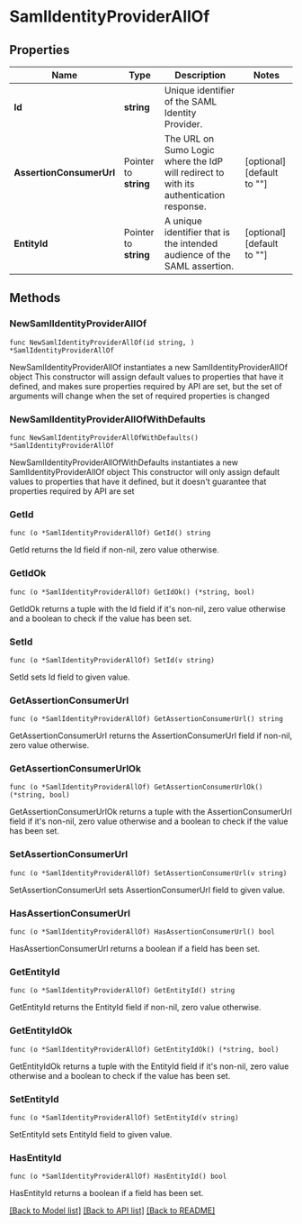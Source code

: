 # SamlIdentityProviderAllOf

## Properties

Name | Type | Description | Notes
------------ | ------------- | ------------- | -------------
**Id** | **string** | Unique identifier of the SAML Identity Provider. | 
**AssertionConsumerUrl** | Pointer to **string** | The URL on Sumo Logic where the IdP will redirect to with its authentication response. | [optional] [default to ""]
**EntityId** | Pointer to **string** | A unique identifier that is the intended audience of the SAML assertion. | [optional] [default to ""]

## Methods

### NewSamlIdentityProviderAllOf

`func NewSamlIdentityProviderAllOf(id string, ) *SamlIdentityProviderAllOf`

NewSamlIdentityProviderAllOf instantiates a new SamlIdentityProviderAllOf object
This constructor will assign default values to properties that have it defined,
and makes sure properties required by API are set, but the set of arguments
will change when the set of required properties is changed

### NewSamlIdentityProviderAllOfWithDefaults

`func NewSamlIdentityProviderAllOfWithDefaults() *SamlIdentityProviderAllOf`

NewSamlIdentityProviderAllOfWithDefaults instantiates a new SamlIdentityProviderAllOf object
This constructor will only assign default values to properties that have it defined,
but it doesn't guarantee that properties required by API are set

### GetId

`func (o *SamlIdentityProviderAllOf) GetId() string`

GetId returns the Id field if non-nil, zero value otherwise.

### GetIdOk

`func (o *SamlIdentityProviderAllOf) GetIdOk() (*string, bool)`

GetIdOk returns a tuple with the Id field if it's non-nil, zero value otherwise
and a boolean to check if the value has been set.

### SetId

`func (o *SamlIdentityProviderAllOf) SetId(v string)`

SetId sets Id field to given value.


### GetAssertionConsumerUrl

`func (o *SamlIdentityProviderAllOf) GetAssertionConsumerUrl() string`

GetAssertionConsumerUrl returns the AssertionConsumerUrl field if non-nil, zero value otherwise.

### GetAssertionConsumerUrlOk

`func (o *SamlIdentityProviderAllOf) GetAssertionConsumerUrlOk() (*string, bool)`

GetAssertionConsumerUrlOk returns a tuple with the AssertionConsumerUrl field if it's non-nil, zero value otherwise
and a boolean to check if the value has been set.

### SetAssertionConsumerUrl

`func (o *SamlIdentityProviderAllOf) SetAssertionConsumerUrl(v string)`

SetAssertionConsumerUrl sets AssertionConsumerUrl field to given value.

### HasAssertionConsumerUrl

`func (o *SamlIdentityProviderAllOf) HasAssertionConsumerUrl() bool`

HasAssertionConsumerUrl returns a boolean if a field has been set.

### GetEntityId

`func (o *SamlIdentityProviderAllOf) GetEntityId() string`

GetEntityId returns the EntityId field if non-nil, zero value otherwise.

### GetEntityIdOk

`func (o *SamlIdentityProviderAllOf) GetEntityIdOk() (*string, bool)`

GetEntityIdOk returns a tuple with the EntityId field if it's non-nil, zero value otherwise
and a boolean to check if the value has been set.

### SetEntityId

`func (o *SamlIdentityProviderAllOf) SetEntityId(v string)`

SetEntityId sets EntityId field to given value.

### HasEntityId

`func (o *SamlIdentityProviderAllOf) HasEntityId() bool`

HasEntityId returns a boolean if a field has been set.


[[Back to Model list]](../README.md#documentation-for-models) [[Back to API list]](../README.md#documentation-for-api-endpoints) [[Back to README]](../README.md)


